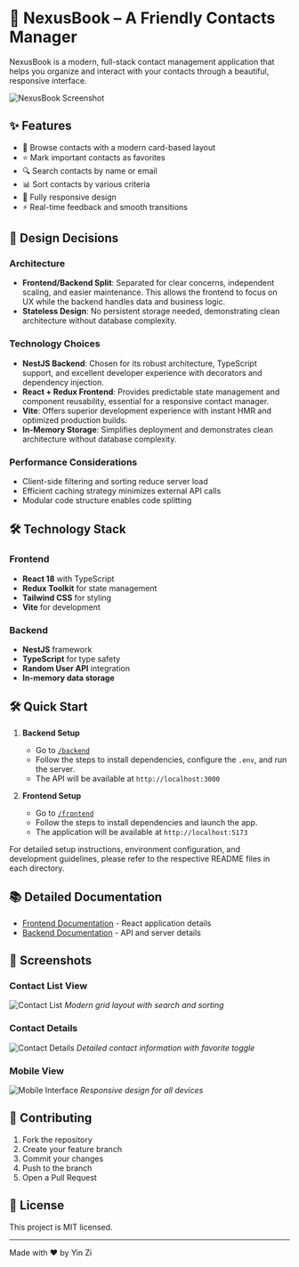 # 📘 NexusBook – A Friendly Contacts Manager

NexusBook is a modern, full-stack contact management application that helps you organize and interact with your contacts through a beautiful, responsive interface.

![NexusBook Screenshot](docs/screenshots/preview.png)

## ✨ Features

- 👥 Browse contacts with a modern card-based layout
- ⭐ Mark important contacts as favorites
- 🔍 Search contacts by name or email
- 📊 Sort contacts by various criteria
- 📱 Fully responsive design
- ⚡ Real-time feedback and smooth transitions

## 🎯 Design Decisions

### Architecture
- **Frontend/Backend Split**: Separated for clear concerns, independent scaling, and easier maintenance. This allows the frontend to focus on UX while the backend handles data and business logic.
- **Stateless Design**: No persistent storage needed, demonstrating clean architecture without database complexity.

### Technology Choices
- **NestJS Backend**: Chosen for its robust architecture, TypeScript support, and excellent developer experience with decorators and dependency injection.
- **React + Redux Frontend**: Provides predictable state management and component reusability, essential for a responsive contact manager.
- **Vite**: Offers superior development experience with instant HMR and optimized production builds.
- **In-Memory Storage**: Simplifies deployment and demonstrates clean architecture without database complexity.

### Performance Considerations
- Client-side filtering and sorting reduce server load
- Efficient caching strategy minimizes external API calls
- Modular code structure enables code splitting

## 🛠 Technology Stack

### Frontend
- **React 18** with TypeScript
- **Redux Toolkit** for state management
- **Tailwind CSS** for styling
- **Vite** for development

### Backend
- **NestJS** framework
- **TypeScript** for type safety
- **Random User API** integration
- **In-memory data storage**

## 🛠 Quick Start

1. **Backend Setup**
   - Go to [`/backend`](backend/README.md)
   - Follow the steps to install dependencies, configure the `.env`, and run the server.
   - The API will be available at `http://localhost:3000`

2. **Frontend Setup**
   - Go to [`/frontend`](frontend/README.md)
   - Follow the steps to install dependencies and launch the app.
   - The application will be available at `http://localhost:5173`

For detailed setup instructions, environment configuration, and development guidelines, please refer to the respective README files in each directory.

## 📚 Detailed Documentation

- [Frontend Documentation](frontend/README.md) - React application details
- [Backend Documentation](backend/README.md) - API and server details

## 📸 Screenshots

### Contact List View
![Contact List](docs/screenshots/contacts.png)
*Modern grid layout with search and sorting*

### Contact Details
![Contact Details](docs/screenshots/details.png)
*Detailed contact information with favorite toggle*

### Mobile View
![Mobile Interface](docs/screenshots/mobile.png)
*Responsive design for all devices*

## 🤝 Contributing

1. Fork the repository
2. Create your feature branch
3. Commit your changes
4. Push to the branch
5. Open a Pull Request

## 📝 License

This project is MIT licensed.

---

Made with ❤️ by Yin Zi